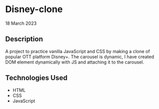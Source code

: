# Disney-clone
18 March 2023


## Description
A project to practice vanilla JavaScript and CSS by making a clone of popular OTT platform Disney+.
The carousel is dynamic, I have created DOM element dynamically with JS and attaching it to the carousel.

## Technologies Used
- HTML
- CSS
- JavaScript
